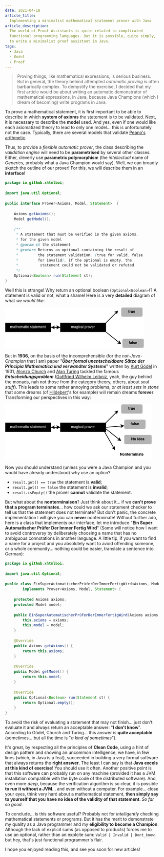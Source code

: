 ```yaml
---
date: 2021-04-18
article_title: 
  Implementing a minimalist mathematical statement prover with Java
article_description:
  The world of Proof Assistants is quite related to complicated 
  functional programming languages. But it is possible, quite simply, 
  to write a minimalist proof assistant in Java.
tags:
  - Java
  - Gödel
  - Proof
---
```


> Proving things, like mathematical expressions, is serious
> business. But in general, the theory behind attempted *automatic
> proving* is often barbarically complex. To demystify the exercise, I
> decided that my first article would be about writing an automatic
> demonstrator of mathematical expressions, in Java, because Java
> Champions (which I dream of becoming) write programs in Java.

To prove a mathematical statement, it is first important to be able to
describe in which **system of axioms** the statement is to be
validated. Next, it is necessary to describe the **model** used. And
yes, even if one would like each axiomatized theory to lead to only
one model... this is unfortunately not the case. Typically, there are
several models that validate [Peano's
arithmetic](https://it.wikipedia.org/wiki/Assiomi_di_Peano).

Thus, to provide a *flexible automatic prover*, the class describing
the *validation engine* will need to be **parametrised** by several
other classes. Either, cleverly use **parametric polymorphism** (the
*intellectual* name of *Generics*, probably what a Java Champion would
say). Well, we can broadly sketch the outline of our prover! For this,
we will describe them in an **interface**!

```java
package io.github.xhtmlboi;

import java.util.Optional;

public interface Prover<Axioms, Model, Statement>  {

    Axioms getAxioms();
    Model getModel();

    /**
     * A statement that must be verified in the given axioms,
     * for the given model
     * @param st the statement
     * @return Returns an optional containing the result of
     *         the statement validation. (true for valid, false
     *         for invalid), if the optional is empty, the
     *          statement could not be validated or refuted.
     */
    Optional<Boolean> run(Statement st);
}
```

Well this is strange! Why return an optional boolean
(`Optional<Boolean>`)? A statement is valid or not, what a shame! Here
is a very **detailed** diagram of what *we would like*:

![a pretty ambitious goal](/images/proof-aut.png)

But in **1936**, on the basis of the incomprehensible (for the
*not-Java-Champion* that I am) paper "**_Über formal unentscheidbare
Sätze der Principia Mathematica und verwandter Systeme_**" written by
[Kurt Gödel](https://de.wikipedia.org/wiki/Kurt_G%C3%B6del) in 1931,
[Alonzo Church](https://en.wikipedia.org/wiki/Alonzo_Church) and [Alan
Turing](https://en.wikipedia.org/wiki/Alan_Turing) tackled the famous
**_Entscheidungsproblem_** ([Gottfried Wilhelm
Leibniz](https://de.wikipedia.org/wiki/Gottfried_Wilhelm_Leibniz),
yeah, the guy behind the monads, nah not those from the category
theory, others, about *soul stuff*). This leads to some rather
annoying problems, *or at least sets in stone* that some dreams (of
[Hildebert](https://de.wikipedia.org/wiki/David_Hilbert)'s for
example) will remain dreams **forever**. Transforming our perspectives
in this way:

![What a mess](/images/proof.png)

Now you should understand (unless you were a Java Champion and you
would have already understood) why use an option?

- `result.get() == true` the statement is **valid**;
- `result.get() == false` the statement is **invalid**;
- `result.isEmpty()` the prover **cannot** validate the statement. 

But what about the **nonterminaison**? Just think about it... if we
**can't prove that a program terminates**... how could we ask our
statement checker to tell us that the statement does not terminate?
But don't panic, the concrete implementation I will give you can
**never** nonterminate! Without further ado, here is a class that
implements our interface, let me introduce "**Ein Super Automatischer
Prüfer Der Immer Fertig Wird**" (Some will notice how I want to avoid
controversy by deliberately choosing a name that has no ambiguous
connotations in another language. A little tip, if you want to find a
name for a project and you absolutely want to avoid offending someone,
or a whole community... nothing could be easier, translate a sentence
into German):

```java
package io.github.xhtmlboi;

import java.util.Optional;

public class EinSuperAutomatischerPrüferDerImmerFertigWird<Axioms, Model, Statement> 
        implements Prover<Axioms, Model, Statement> {

    protected Axioms axioms;
    protected Model model;
    
    public EinSuperAutomatischerPrüferDerImmerFertigWird(Axioms axioms, Model model) {
        this.axioms = axioms;
        this.model = model;
    }

    @Override
    public Axioms getAxioms() {
        return this.axioms;
    }

    @Override
    public Model getModel() {
        return this.model;
    }

    @Override
    public Optional<Boolean> run(Statement st) {
        return Optional.empty();
    }
}
```

To avoid the risk of evaluating a statement that may not
finish... just don't evaluate it and always return an acceptable
answer: "**I don't know**". According to Gödel, Church and
Turing... this answer is **quite acceptable** (sometimes... but all the
time is "*a kind of sometimes*").

It's great, by respecting all the principles of **Clean Code**, using
a hint of design pattern and showing an uncommon intelligence, we
have, in few lines (which, in Java is a feat), succeeded in building a
very formal software that always returns the **right answer**. The
least I can say is that **Java excels at this kind of exercise**! You
should use it often. Another positive point is that this software can
probably run on any machine (provided it has a JVM installation
compatible with the byte code of the distributed software). And, even
more *deep*, because the verification algorithm is so clear, it is
possible **to run it without a JVM**... and even without a computer. For
example... close your eyes, think very hard about a mathematical
statement, **then simply say to yourself that you have no idea of the
validity of that statement**. *So far so good*.

To conclude... is this software useful? Probably not for
*intelligently* checking mathematical statements or programs. But it
has the merit to demonstrate my quality as a Java programmer and my
**eligibility to become a Champion**. Although the lack of explicit
sums (as opposed to products) forces me to use an optional, rather
than an explcite sum: `Valid | Invalid | Dont_know`, but hey, that's
just functional programmer's flair.

I hope you enjoyed reading this, and see you soon for new articles!

